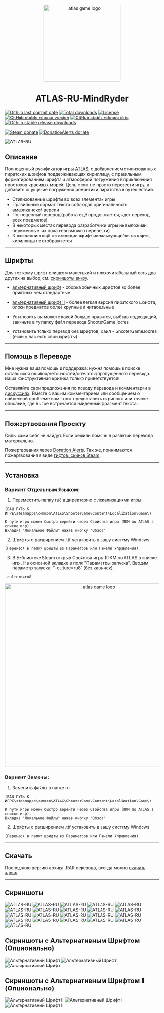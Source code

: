 <div align="center"><img src="https://github.com/mindryder/ATLAS-RU/raw/main/preview/atlas.png" width="250" alt="atlas game logo" align="center" style="max-width: 100%;">

# ATLAS-RU-MindRyder
</div>

[![Github last commit date](https://img.shields.io/github/last-commit/mindryder/ATLAS-RU.svg?label=Updated&logo=github&cacheSeconds=600)](https://github.com/mindryder/ATLAS-RU/commits)
[![Total downloads](https://img.shields.io/github/downloads/mindryder/ATLAS-RU/total.svg?label=Downloads&logo=github&cacheSeconds=600)](https://github.com/mindryder/ATLAS-RU/releases)
[![License](https://img.shields.io/github/license/mindryder/ATLAS-RU.svg?label=License&logo=apache&cacheSeconds=2592000)](https://github.com/JustArchiNET/ATLAS-RU/blob/main/LICENSE.txt)
[![GitHub stable release version](https://img.shields.io/github/v/release/mindryder/ATLAS-RU.svg?label=Stable&logo=github&cacheSeconds=600)](https://github.com/mindryder/ATLAS-RU/releases/latest)
[![GitHub stable release date](https://img.shields.io/github/release-date/mindryder/ATLAS-RU.svg?label=Released&logo=github&cacheSeconds=600)](https://github.com/mindryder/ATLAS-RU/releases/latest)
[![Github stable release downloads](https://img.shields.io/github/downloads/mindryder/ATLAS-RU/latest/total.svg?label=Downloads&logo=github&cacheSeconds=600)](https://github.com/mindryder/ATLAS-RU/releases/latest)

[![Steam donate](https://img.shields.io/badge/Steam-donate-000000.svg?logo=steam)](https://steamcommunity.com/tradeoffer/new/?partner=14288470&amp;token=1JHFSV4e)
[![DonationAlerts donate](https://img.shields.io/badge/Donation%20Alerts-donate-blueviolet)](https://www.donationalerts.com/r/mindryder)

![ATLAS-RU](https://github.com/mindryder/ATLAS-RU/raw/main/preview/1.png)
## Описание

Полноценный русификатор игры [ATLAS](https://store.steampowered.com/app/834910/ATLAS/), с добавлением стилизованных пиратских шрифтов поддерживающих кириллицу, с правильным форматированием шрифта и атмосферой погружения в приключения просторов красивых морей. Цель стоит не просто перевести игру, а добавить ощущение погружения романтики пиратства и путешествий.

- Стилизованные шрифты во всех элементах игры
- Правильный формат текста соблюдая оригинальность американской версии
- Полноценный перевод (работа ещё продолжается, идет перевод всех предметов)
- В некоторых местах перевода разработчики игры не выложили переменные (их пока невозможно перевести)
- К сожалению ещё не отследил шрифт использующийся на карте, кириллица не отображается
---
## Шрифты

Для тех кому шрифт слишком маленький и плохочитабельный есть два других на выбор, см. [скриншоты внизу](https://github.com/mindryder/ATLAS-RU/blob/main/README.md#%D1%81%D0%BA%D1%80%D0%B8%D0%BD%D1%88%D0%BE%D1%82%D1%8B-%D1%81-%D0%B0%D0%BB%D1%8C%D1%82%D0%B5%D1%80%D0%BD%D0%B0%D1%82%D0%B8%D0%B2%D0%BD%D1%8B%D0%BC-%D1%88%D1%80%D0%B8%D1%84%D1%82%D0%BE%D0%BC-%D0%BE%D0%BF%D1%86%D0%B8%D0%BE%D0%BD%D0%B0%D0%BB%D1%8C%D0%BD%D0%BE). 

- [альтернативный шрифт](https://github.com/mindryder/ATLAS-RU/blob/main/README.md#%D1%81%D0%BA%D1%80%D0%B8%D0%BD%D1%88%D0%BE%D1%82%D1%8B-%D1%81-%D0%B0%D0%BB%D1%8C%D1%82%D0%B5%D1%80%D0%BD%D0%B0%D1%82%D0%B8%D0%B2%D0%BD%D1%8B%D0%BC-%D1%88%D1%80%D0%B8%D1%84%D1%82%D0%BE%D0%BC-%D0%BE%D0%BF%D1%86%D0%B8%D0%BE%D0%BD%D0%B0%D0%BB%D1%8C%D0%BD%D0%BE) - сборка обычных шрифтов но более приятных чем стандартные 
- [альтернативный шрифт II](https://github.com/mindryder/ATLAS-RU/blob/main/README.md#%D1%81%D0%BA%D1%80%D0%B8%D0%BD%D1%88%D0%BE%D1%82%D1%8B-%D1%81-%D0%B0%D0%BB%D1%8C%D1%82%D0%B5%D1%80%D0%BD%D0%B0%D1%82%D0%B8%D0%B2%D0%BD%D1%8B%D0%BC-%D1%88%D1%80%D0%B8%D1%84%D1%82%D0%BE%D0%BC-ii-%D0%BE%D0%BF%D1%86%D0%B8%D0%BE%D0%BD%D0%B0%D0%BB%D1%8C%D0%BD%D0%BE) - более легкая версия пиратского шрифта, блоки предметов более крупные и читабельные

- Установить вы можете какой больше нравится, выбрав подходящий, закиньте в ту папку файл перевода ShooterGame.locres
- Установить только перевод без шрифтов, файл - ShooterGame.locres (если у вас есть свои шрифты)

---
## Помощь в Переводе

Мне нужна ваша помощь и поддержка: нужна помощь в поиске оставшихся ошибок/неточностей/опечаток/пропущенного перевода. Ваша конструктивная критика только приветствуется!

Оставляйте свои предложения по поводу перевода и комментарии в [дискуссиях](https://github.com/mindryder/ATLAS-RU/discussions). Вместе с вашим комментарием или сообщением о найденной проблеме вам стоит предоставить скриншот или точное описание, где в игре встречается найденный фрагмент текста.

---
## Пожертвования Проекту

Силы сами себя не найдут. Если решили помочь в развитии перевода материально. 

Пожертвования через [Donation Alerts](https://www.donationalerts.com/r/mindryder).
Так же, принимаются пожертвования в виде [гифтов, скинов Steam](https://steamcommunity.com/tradeoffer/new/?partner=14288470&amp;token=1JHFSV4e).

---
## Установка

### Вариант Отдельным Языком:

1. Переместить папку ru8 в директорию с локализациями игры 
```
(ВАШ ПУТЬ К ИГРЕ\steamapps\common\ATLAS\ShooterGame\Content\Localization\Game\)

К пути игры можно быстро перейти через Свойства игры (ПКМ по ATLAS в списке игр). 
Вкладка "Локальные Файлы" нажав кнопку "Обзор"
```
2. Шрифты с расширением .ttf установить в вашу систему Windows
```
(Перенеся в папку шрифты из Параметров или Панели Управления)
```
3. В Библиотеке Steam открыв Свойства игры (ПКМ по ATLAS в списке игр).
На основной вкладке в поле "Параметры запуска". 
Вводим параметр запуска: "-culture=ru8" (без кавычек).
```
-culture=ru8
```
<div align="center"><img src="https://github.com/mindryder/ATLAS-RU/raw/main/русификатор/Установка.png" width="600" alt="atlas game logo" align="center" style="max-width: 100%;"></div>

### Вариант Замены:

1. Заменить файлы в папке ru
```
(ВАШ ПУТЬ К ИГРЕ\steamapps\common\ATLAS\ShooterGame\Content\Localization\Game\)

К пути игры можно быстро перейти через Свойства игры (ПКМ по ATLAS в списке игр). 
Вкладка "Локальные Файлы" нажав кнопку "Обзор"
```
2. Шрифты с расширением .ttf установить в вашу систему Windows
```
(Перенеся в папку шрифты из Параметров или Панели Управления)
```

---
## Скачать

Последнюю версию архива .RAR перевода, всегда можно [скачать здесь](https://github.com/mindryder/ATLAS-RU/releases/tag/release).

---
## Скриншоты

![ATLAS-RU](https://github.com/mindryder/ATLAS-RU/raw/main/preview/2.png)
![ATLAS-RU](https://github.com/mindryder/ATLAS-RU/raw/main/preview/3.png)
![ATLAS-RU](https://github.com/mindryder/ATLAS-RU/raw/main/preview/4.png)
![ATLAS-RU](https://github.com/mindryder/ATLAS-RU/raw/main/preview/5.png)
![ATLAS-RU](https://github.com/mindryder/ATLAS-RU/raw/main/preview/6.png)
![ATLAS-RU](https://github.com/mindryder/ATLAS-RU/raw/main/preview/7.png)
![ATLAS-RU](https://github.com/mindryder/ATLAS-RU/raw/main/preview/8.png)
![ATLAS-RU](https://github.com/mindryder/ATLAS-RU/raw/main/preview/9.png)
![ATLAS-RU](https://github.com/mindryder/ATLAS-RU/raw/main/preview/10.png)
![ATLAS-RU](https://github.com/mindryder/ATLAS-RU/raw/main/preview/11.png)
![ATLAS-RU](https://github.com/mindryder/ATLAS-RU/raw/main/preview/12.png)
![ATLAS-RU](https://github.com/mindryder/ATLAS-RU/raw/main/preview/13.png)
![ATLAS-RU](https://github.com/mindryder/ATLAS-RU/raw/main/preview/14.png)
![ATLAS-RU](https://github.com/mindryder/ATLAS-RU/raw/main/preview/15.png)
![ATLAS-RU](https://github.com/mindryder/ATLAS-RU/raw/main/preview/16.png)
![ATLAS-RU](https://github.com/mindryder/ATLAS-RU/raw/main/preview/17.png)
![ATLAS-RU](https://github.com/mindryder/ATLAS-RU/raw/main/preview/18.png)
![ATLAS-RU](https://github.com/mindryder/ATLAS-RU/raw/main/preview/19.png)
![ATLAS-RU](https://github.com/mindryder/ATLAS-RU/raw/main/preview/20.png)
![ATLAS-RU](https://github.com/mindryder/ATLAS-RU/raw/main/preview/21.png)
![ATLAS-RU](https://github.com/mindryder/ATLAS-RU/raw/main/preview/22.png)

## Скриншоты с Альтернативным Шрифтом (Опционально)

![Альтернативный Шрифт](https://github.com/mindryder/ATLAS-RU/raw/main/preview/alt_font1.png)
![Альтернативный Шрифт](https://github.com/mindryder/ATLAS-RU/raw/main/preview/alt_font2.png)
![Альтернативный Шрифт](https://github.com/mindryder/ATLAS-RU/raw/main/preview/alt_font3.png)

## Скриншоты с Альтернативным Шрифтом II (Опционально)

![Альтернативный Шрифт II](https://github.com/mindryder/ATLAS-RU/raw/main/preview/alt_font2_1.png)
![Альтернативный Шрифт II](https://github.com/mindryder/ATLAS-RU/raw/main/preview/alt_font2_2.png)
![Альтернативный Шрифт II](https://github.com/mindryder/ATLAS-RU/raw/main/preview/alt_font2_3.png)
